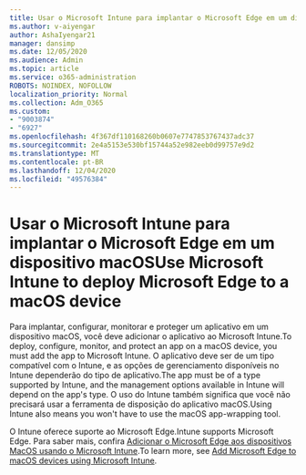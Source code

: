 ```yaml
---
title: Usar o Microsoft Intune para implantar o Microsoft Edge em um dispositivo macOS
ms.author: v-aiyengar
author: AshaIyengar21
manager: dansimp
ms.date: 12/05/2020
ms.audience: Admin
ms.topic: article
ms.service: o365-administration
ROBOTS: NOINDEX, NOFOLLOW
localization_priority: Normal
ms.collection: Adm_O365
ms.custom:
- "9003874"
- "6927"
ms.openlocfilehash: 4f367df110168260b0607e7747853767437adc37
ms.sourcegitcommit: 2e4a5153e530bf15744a52e982eeb0d99757e9d2
ms.translationtype: MT
ms.contentlocale: pt-BR
ms.lasthandoff: 12/04/2020
ms.locfileid: "49576384"
---
```

# <a name="use-microsoft-intune-to-deploy-microsoft-edge-to-a-macos-device"></a><span data-ttu-id="f477b-102">Usar o Microsoft Intune para implantar o Microsoft Edge em um dispositivo macOS</span><span class="sxs-lookup"><span data-stu-id="f477b-102">Use Microsoft Intune to deploy Microsoft Edge to a macOS device</span></span>

<span data-ttu-id="f477b-103">Para implantar, configurar, monitorar e proteger um aplicativo em um dispositivo macOS, você deve adicionar o aplicativo ao Microsoft Intune.</span><span class="sxs-lookup"><span data-stu-id="f477b-103">To deploy, configure, monitor, and protect an app on a macOS device, you must add the app to Microsoft Intune.</span></span> <span data-ttu-id="f477b-104">O aplicativo deve ser de um tipo compatível com o Intune, e as opções de gerenciamento disponíveis no Intune dependerão do tipo de aplicativo.</span><span class="sxs-lookup"><span data-stu-id="f477b-104">The app must be of a type supported by Intune, and the management options available in Intune will depend on the app's type.</span></span> <span data-ttu-id="f477b-105">O uso do Intune também significa que você não precisará usar a ferramenta de disposição do aplicativo macOS.</span><span class="sxs-lookup"><span data-stu-id="f477b-105">Using Intune also means you won't have to use the macOS app-wrapping tool.</span></span>

<span data-ttu-id="f477b-106">O Intune oferece suporte ao Microsoft Edge.</span><span class="sxs-lookup"><span data-stu-id="f477b-106">Intune supports Microsoft Edge.</span></span> <span data-ttu-id="f477b-107">Para saber mais, confira [Adicionar o Microsoft Edge aos dispositivos MacOS usando o Microsoft Intune](https://go.microsoft.com/fwlink/?linkid=2134949).</span><span class="sxs-lookup"><span data-stu-id="f477b-107">To learn more, see [Add Microsoft Edge to macOS devices using Microsoft Intune](https://go.microsoft.com/fwlink/?linkid=2134949).</span></span>